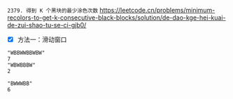 
`2379. 得到 K 个黑块的最少涂色次数` https://leetcode.cn/problems/minimum-recolors-to-get-k-consecutive-black-blocks/solution/de-dao-kge-hei-kuai-de-zui-shao-tu-se-ci-gjb0/
- [x] 方法一：滑动窗口

```
"WBBWWBBWBW"
7
"WBWBBBW"
2

"BWWWBB"
6
```

